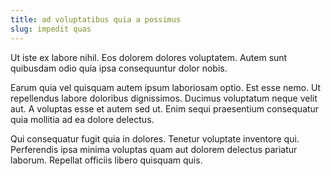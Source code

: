 ```yaml
---
title: ad voluptatibus quia a possimus
slug: impedit quas
---
```


Ut iste ex labore nihil. Eos dolorem dolores voluptatem. Autem sunt quibusdam odio quia ipsa consequuntur dolor nobis.

Earum quia vel quisquam autem ipsum laboriosam optio. Est esse nemo. Ut repellendus labore doloribus dignissimos. Ducimus voluptatum neque velit aut. A voluptas esse et autem sed ut. Enim sequi praesentium consequatur quia mollitia ad ea dolore delectus.

Qui consequatur fugit quia in dolores. Tenetur voluptate inventore qui. Perferendis ipsa minima voluptas quam aut dolorem delectus pariatur laborum. Repellat officiis libero quisquam quis.
